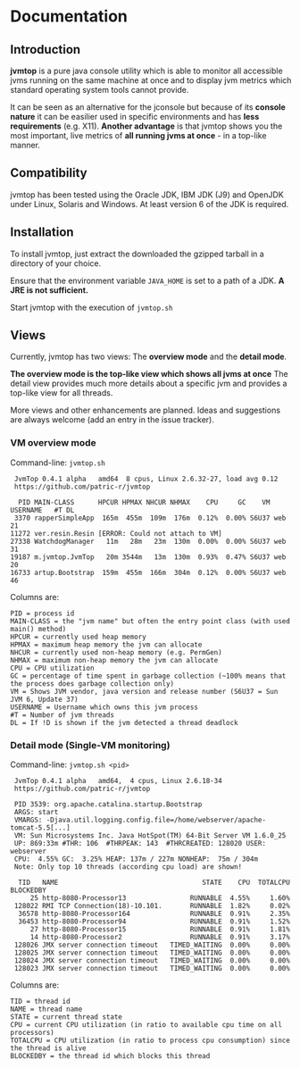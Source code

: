# Documentation #

## Introduction ##

**jvmtop** is a pure java console utility which is able to monitor all accessible jvms running on the same machine at once and to display jvm metrics which standard operating system tools cannot provide.

It can be seen as an alternative for the jconsole but because of its **console nature** it can be easilier used in specific environments and has **less requirements** (e.g. X11). **Another advantage** is that jvmtop shows you the most important, live metrics of **all running jvms at once** - in a top-like manner.


## Compatibility ##

jvmtop has been tested using the Oracle JDK, IBM JDK (J9) and OpenJDK under Linux, Solaris and Windows. At least version 6 of the JDK is required.


## Installation ##

To install jvmtop, just extract the downloaded the gzipped tarball in a directory of your choice.

Ensure that the environment variable `JAVA_HOME` is set to a path of a JDK. **A JRE is not sufficient.**

Start jvmtop with the execution of `jvmtop.sh`


## Views ##

Currently, jvmtop has two views: The **overview mode** and the **detail mode**.

**The overview mode is the top-like view which shows all jvms at once** The detail view provides much more details about a specific jvm and provides a top-like view for all threads.

More views and other enhancements are planned. Ideas and suggestions are always welcome (add an entry in the issue tracker).


### VM overview mode ###

Command-line: `jvmtop.sh`

```
 JvmTop 0.4.1 alpha   amd64  8 cpus, Linux 2.6.32-27, load avg 0.12
 https://github.com/patric-r/jvmtop

  PID MAIN-CLASS      HPCUR HPMAX NHCUR NHMAX    CPU     GC    VM USERNAME   #T DL
 3370 rapperSimpleApp  165m  455m  109m  176m  0.12%  0.00% S6U37 web        21
11272 ver.resin.Resin [ERROR: Could not attach to VM]
27338 WatchdogManager   11m   28m   23m  130m  0.00%  0.00% S6U37 web        31
19187 m.jvmtop.JvmTop   20m 3544m   13m  130m  0.93%  0.47% S6U37 web        20
16733 artup.Bootstrap  159m  455m  166m  304m  0.12%  0.00% S6U37 web        46
```


Columns are:
```
PID = process id
MAIN-CLASS = the "jvm name" but often the entry point class (with used main() method)
HPCUR = currently used heap memory
HPMAX = maximum heap memory the jvm can allocate
NHCUR = currently used non-heap memory (e.g. PermGen)
NHMAX = maximum non-heap memory the jvm can allocate
CPU = CPU utilization
GC = percentage of time spent in garbage collection (~100% means that the process does garbage collection only)
VM = Shows JVM vendor, java version and release number (S6U37 = Sun JVM 6, Update 37)
USERNAME = Username which owns this jvm process
#T = Number of jvm threads
DL = If !D is shown if the jvm detected a thread deadlock
```


### Detail mode (Single-VM monitoring) ###

Command-line:  `jvmtop.sh <pid>`


```
 JvmTop 0.4.1 alpha   amd64,  4 cpus, Linux 2.6.18-34
 https://github.com/patric-r/jvmtop

 PID 3539: org.apache.catalina.startup.Bootstrap
 ARGS: start
 VMARGS: -Djava.util.logging.config.file=/home/webserver/apache-tomcat-5.5[...]
 VM: Sun Microsystems Inc. Java HotSpot(TM) 64-Bit Server VM 1.6.0_25
 UP: 869:33m #THR: 106  #THRPEAK: 143  #THRCREATED: 128020 USER: webserver
 CPU:  4.55% GC:  3.25% HEAP: 137m / 227m NONHEAP:  75m / 304m
 Note: Only top 10 threads (according cpu load) are shown!

  TID   NAME                                    STATE    CPU  TOTALCPU BLOCKEDBY
     25 http-8080-Processor13                RUNNABLE  4.55%     1.60%
 128022 RMI TCP Connection(18)-10.101.       RUNNABLE  1.82%     0.02%
  36578 http-8080-Processor164               RUNNABLE  0.91%     2.35%
  36453 http-8080-Processor94                RUNNABLE  0.91%     1.52%
     27 http-8080-Processor15                RUNNABLE  0.91%     1.81%
     14 http-8080-Processor2                 RUNNABLE  0.91%     3.17%
 128026 JMX server connection timeout   TIMED_WAITING  0.00%     0.00%
 128025 JMX server connection timeout   TIMED_WAITING  0.00%     0.00%
 128024 JMX server connection timeout   TIMED_WAITING  0.00%     0.00%
 128023 JMX server connection timeout   TIMED_WAITING  0.00%     0.00%
```


Columns are:
```
TID = thread id
NAME = thread name
STATE = current thread state
CPU = current CPU utilization (in ratio to available cpu time on all processors)
TOTALCPU = CPU utilization (in ratio to process cpu consumption) since the thread is alive
BLOCKEDBY = the thread id which blocks this thread
```
